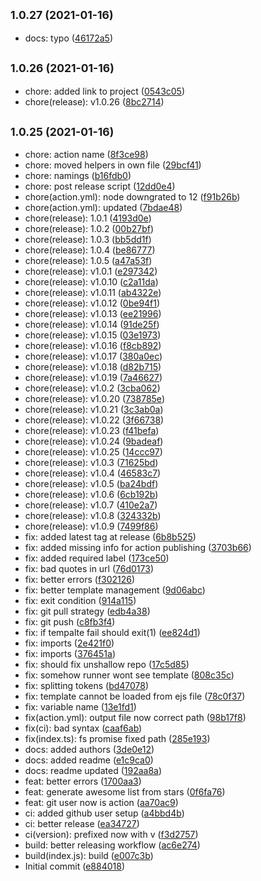 ## <small>1.0.27 (2021-01-16)</small>

* docs: typo ([46172a5](https://github.com/simonecorsi/mawesome/commit/46172a5))



## <small>1.0.26 (2021-01-16)</small>

* chore: added link to project ([0543c05](https://github.com/simonecorsi/mawesome/commit/0543c05))
* chore(release): v1.0.26 ([8bc2714](https://github.com/simonecorsi/mawesome/commit/8bc2714))



## <small>1.0.25 (2021-01-16)</small>

* chore: action name ([8f3ce98](https://github.com/simonecorsi/mawesome/commit/8f3ce98))
* chore: moved helpers in own file ([29bcf41](https://github.com/simonecorsi/mawesome/commit/29bcf41))
* chore: namings ([b16fdb0](https://github.com/simonecorsi/mawesome/commit/b16fdb0))
* chore: post release script ([12dd0e4](https://github.com/simonecorsi/mawesome/commit/12dd0e4))
* chore(action.yml): node downgrated to 12 ([f91b26b](https://github.com/simonecorsi/mawesome/commit/f91b26b))
* chore(action.yml): updated ([7bdae48](https://github.com/simonecorsi/mawesome/commit/7bdae48))
* chore(release): 1.0.1 ([4193d0e](https://github.com/simonecorsi/mawesome/commit/4193d0e))
* chore(release): 1.0.2 ([00b27bf](https://github.com/simonecorsi/mawesome/commit/00b27bf))
* chore(release): 1.0.3 ([bb5dd1f](https://github.com/simonecorsi/mawesome/commit/bb5dd1f))
* chore(release): 1.0.4 ([be86777](https://github.com/simonecorsi/mawesome/commit/be86777))
* chore(release): 1.0.5 ([a47a53f](https://github.com/simonecorsi/mawesome/commit/a47a53f))
* chore(release): v1.0.1 ([e297342](https://github.com/simonecorsi/mawesome/commit/e297342))
* chore(release): v1.0.10 ([c2a11da](https://github.com/simonecorsi/mawesome/commit/c2a11da))
* chore(release): v1.0.11 ([ab4322e](https://github.com/simonecorsi/mawesome/commit/ab4322e))
* chore(release): v1.0.12 ([0be94f1](https://github.com/simonecorsi/mawesome/commit/0be94f1))
* chore(release): v1.0.13 ([ee21996](https://github.com/simonecorsi/mawesome/commit/ee21996))
* chore(release): v1.0.14 ([91de25f](https://github.com/simonecorsi/mawesome/commit/91de25f))
* chore(release): v1.0.15 ([03e1973](https://github.com/simonecorsi/mawesome/commit/03e1973))
* chore(release): v1.0.16 ([f8cb892](https://github.com/simonecorsi/mawesome/commit/f8cb892))
* chore(release): v1.0.17 ([380a0ec](https://github.com/simonecorsi/mawesome/commit/380a0ec))
* chore(release): v1.0.18 ([d82b715](https://github.com/simonecorsi/mawesome/commit/d82b715))
* chore(release): v1.0.19 ([7a46627](https://github.com/simonecorsi/mawesome/commit/7a46627))
* chore(release): v1.0.2 ([3cba062](https://github.com/simonecorsi/mawesome/commit/3cba062))
* chore(release): v1.0.20 ([738785e](https://github.com/simonecorsi/mawesome/commit/738785e))
* chore(release): v1.0.21 ([3c3ab0a](https://github.com/simonecorsi/mawesome/commit/3c3ab0a))
* chore(release): v1.0.22 ([3f66738](https://github.com/simonecorsi/mawesome/commit/3f66738))
* chore(release): v1.0.23 ([f41befa](https://github.com/simonecorsi/mawesome/commit/f41befa))
* chore(release): v1.0.24 ([9badeaf](https://github.com/simonecorsi/mawesome/commit/9badeaf))
* chore(release): v1.0.25 ([14ccc97](https://github.com/simonecorsi/mawesome/commit/14ccc97))
* chore(release): v1.0.3 ([71625bd](https://github.com/simonecorsi/mawesome/commit/71625bd))
* chore(release): v1.0.4 ([46583c7](https://github.com/simonecorsi/mawesome/commit/46583c7))
* chore(release): v1.0.5 ([ba24bdf](https://github.com/simonecorsi/mawesome/commit/ba24bdf))
* chore(release): v1.0.6 ([6cb192b](https://github.com/simonecorsi/mawesome/commit/6cb192b))
* chore(release): v1.0.7 ([410e2a7](https://github.com/simonecorsi/mawesome/commit/410e2a7))
* chore(release): v1.0.8 ([324332b](https://github.com/simonecorsi/mawesome/commit/324332b))
* chore(release): v1.0.9 ([7499f86](https://github.com/simonecorsi/mawesome/commit/7499f86))
* fix: added latest tag at release ([6b8b525](https://github.com/simonecorsi/mawesome/commit/6b8b525))
* fix: added missing info for action publishing ([3703b66](https://github.com/simonecorsi/mawesome/commit/3703b66))
* fix: added required label ([173ce50](https://github.com/simonecorsi/mawesome/commit/173ce50))
* fix: bad quotes in url ([76d0173](https://github.com/simonecorsi/mawesome/commit/76d0173))
* fix: better errors ([f302126](https://github.com/simonecorsi/mawesome/commit/f302126))
* fix: better template management ([9d06abc](https://github.com/simonecorsi/mawesome/commit/9d06abc))
* fix: exit condition ([914a115](https://github.com/simonecorsi/mawesome/commit/914a115))
* fix: git pull strategy ([edb4a38](https://github.com/simonecorsi/mawesome/commit/edb4a38))
* fix: git push ([c8fb3f4](https://github.com/simonecorsi/mawesome/commit/c8fb3f4))
* fix: if tempalte fail should exit(1) ([ee824d1](https://github.com/simonecorsi/mawesome/commit/ee824d1))
* fix: imports ([2e421f0](https://github.com/simonecorsi/mawesome/commit/2e421f0))
* fix: imports ([376451a](https://github.com/simonecorsi/mawesome/commit/376451a))
* fix: should fix unshallow repo ([17c5d85](https://github.com/simonecorsi/mawesome/commit/17c5d85))
* fix: somehow runner wont see template ([808c35c](https://github.com/simonecorsi/mawesome/commit/808c35c))
* fix: splitting tokens ([bd47078](https://github.com/simonecorsi/mawesome/commit/bd47078))
* fix: template cannot be loaded from ejs file ([78c0f37](https://github.com/simonecorsi/mawesome/commit/78c0f37))
* fix: variable name ([13e1fd1](https://github.com/simonecorsi/mawesome/commit/13e1fd1))
* fix(action.yml): output file now correct path ([98b17f8](https://github.com/simonecorsi/mawesome/commit/98b17f8))
* fix(ci): bad syntax ([caaf6ab](https://github.com/simonecorsi/mawesome/commit/caaf6ab))
* fix(index.ts): fs promise fixed path ([285e193](https://github.com/simonecorsi/mawesome/commit/285e193))
* docs: added authors ([3de0e12](https://github.com/simonecorsi/mawesome/commit/3de0e12))
* docs: added readme ([e1c9ca0](https://github.com/simonecorsi/mawesome/commit/e1c9ca0))
* docs: readme updated ([192aa8a](https://github.com/simonecorsi/mawesome/commit/192aa8a))
* feat: better errors ([1700aa3](https://github.com/simonecorsi/mawesome/commit/1700aa3))
* feat: generate awesome list from stars ([0f6fa76](https://github.com/simonecorsi/mawesome/commit/0f6fa76))
* feat: git user now is action ([aa70ac9](https://github.com/simonecorsi/mawesome/commit/aa70ac9))
* ci: added github user setup ([a4bbd4b](https://github.com/simonecorsi/mawesome/commit/a4bbd4b))
* ci: better release ([ea34727](https://github.com/simonecorsi/mawesome/commit/ea34727))
* ci(version): prefixed now with v ([f3d2757](https://github.com/simonecorsi/mawesome/commit/f3d2757))
* build: better releasing workflow ([ac6e274](https://github.com/simonecorsi/mawesome/commit/ac6e274))
* build(index.js): build ([e007c3b](https://github.com/simonecorsi/mawesome/commit/e007c3b))
* Initial commit ([e884018](https://github.com/simonecorsi/mawesome/commit/e884018))



